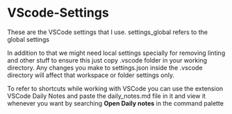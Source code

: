 # VScode-Settings
These are the VSCode settings that I use. 
settings_global refers to the global settings

In addition to that we might need local settings specially for removing linting and other stuff to ensure this just copy .vscode folder in your working directory.
Any changes you make to settings.json inside the .vscode directory will affect that workspace or folder settings only.

To refer to shortcuts while working with VSCode you can use the extension VSCode Daily Notes and paste the daily_notes.md file in it and view it whenever you want by searching **Open Daily notes** in the command palette
